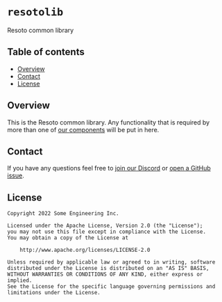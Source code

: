 # `resotolib`
Resoto common library


## Table of contents

* [Overview](#overview)
* [Contact](#contact)
* [License](#license)


## Overview
This is the Resoto common library. Any functionality that is required by more than one of [our components](https://github.com/someengineering/resoto#component-list) will
be put in here.

## Contact
If you have any questions feel free to [join our Discord](https://discord.gg/someengineering) or [open a GitHub issue](https://github.com/someengineering/resoto/issues/new).

## License
```
Copyright 2022 Some Engineering Inc.

Licensed under the Apache License, Version 2.0 (the "License");
you may not use this file except in compliance with the License.
You may obtain a copy of the License at

    http://www.apache.org/licenses/LICENSE-2.0

Unless required by applicable law or agreed to in writing, software
distributed under the License is distributed on an "AS IS" BASIS,
WITHOUT WARRANTIES OR CONDITIONS OF ANY KIND, either express or implied.
See the License for the specific language governing permissions and
limitations under the License.
```
